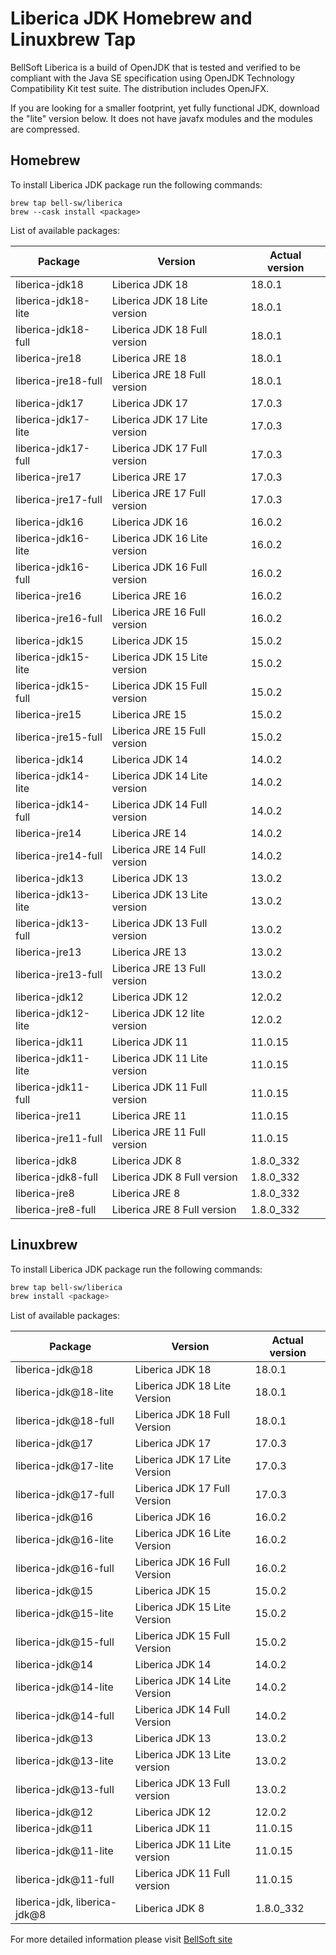 # Liberica JDK Homebrew and Linuxbrew Tap

BellSoft Liberica is a build of OpenJDK that is tested and verified to be compliant with the Java SE specification using OpenJDK Technology Compatibility Kit test suite. The distribution includes OpenJFX.

If you are looking for a smaller footprint, yet fully functional JDK, download the "lite" version below.
It does not have javafx modules and the modules are compressed.

## Homebrew

To install Liberica JDK package run the following commands:

```shell
brew tap bell-sw/liberica
brew --cask install <package>
```

List of available packages:

| Package | Version | Actual version |
| ------- | ------- | -------------- |
| liberica-jdk18 | Liberica JDK 18 | 18.0.1 |
| liberica-jdk18-lite | Liberica JDK 18 Lite version | 18.0.1 |
| liberica-jdk18-full | Liberica JDK 18 Full version | 18.0.1 |
| liberica-jre18 | Liberica JRE 18 | 18.0.1 |
| liberica-jre18-full | Liberica JRE 18 Full version | 18.0.1 |
| liberica-jdk17 | Liberica JDK 17 | 17.0.3 |
| liberica-jdk17-lite | Liberica JDK 17 Lite version | 17.0.3 |
| liberica-jdk17-full | Liberica JDK 17 Full version | 17.0.3 |
| liberica-jre17 | Liberica JRE 17 | 17.0.3 |
| liberica-jre17-full | Liberica JRE 17 Full version | 17.0.3 |
| liberica-jdk16 | Liberica JDK 16 | 16.0.2 |
| liberica-jdk16-lite | Liberica JDK 16 Lite version | 16.0.2 |
| liberica-jdk16-full | Liberica JDK 16 Full version | 16.0.2 |
| liberica-jre16 | Liberica JRE 16 | 16.0.2 |
| liberica-jre16-full | Liberica JRE 16 Full version | 16.0.2 |
| liberica-jdk15 | Liberica JDK 15 | 15.0.2 |
| liberica-jdk15-lite | Liberica JDK 15 Lite version | 15.0.2 |
| liberica-jdk15-full | Liberica JDK 15 Full version | 15.0.2 |
| liberica-jre15 | Liberica JRE 15 | 15.0.2 |
| liberica-jre15-full | Liberica JRE 15 Full version | 15.0.2 |
| liberica-jdk14 | Liberica JDK 14 | 14.0.2 |
| liberica-jdk14-lite | Liberica JDK 14 Lite version | 14.0.2 |
| liberica-jdk14-full | Liberica JDK 14 Full version | 14.0.2 |
| liberica-jre14 | Liberica JRE 14 | 14.0.2 |
| liberica-jre14-full | Liberica JRE 14 Full version | 14.0.2 |
| liberica-jdk13 | Liberica JDK 13 | 13.0.2 |
| liberica-jdk13-lite | Liberica JDK 13 Lite version | 13.0.2 |
| liberica-jdk13-full | Liberica JDK 13 Full version | 13.0.2 |
| liberica-jre13 | Liberica JRE 13 | 13.0.2 |
| liberica-jre13-full | Liberica JRE 13 Full version | 13.0.2 |
| liberica-jdk12 | Liberica JDK 12 | 12.0.2 |
| liberica-jdk12-lite | Liberica JDK 12 lite version | 12.0.2 |
| liberica-jdk11 | Liberica JDK 11 | 11.0.15 |
| liberica-jdk11-lite | Liberica JDK 11 Lite version | 11.0.15 |
| liberica-jdk11-full | Liberica JDK 11 Full version | 11.0.15 |
| liberica-jre11 | Liberica JRE 11 | 11.0.15 |
| liberica-jre11-full | Liberica JRE 11 Full version | 11.0.15 |
| liberica-jdk8 | Liberica JDK 8 | 1.8.0_332 |
| liberica-jdk8-full | Liberica JDK 8 Full version | 1.8.0_332 |
| liberica-jre8 | Liberica JRE 8 | 1.8.0_332 |
| liberica-jre8-full | Liberica JRE 8 Full version | 1.8.0_332 |

## Linuxbrew

To install Liberica JDK package run the following commands:

```sh
brew tap bell-sw/liberica
brew install <package>
```

List of available packages:

| Package | Version | Actual version |
| ------- | ------- | -------------- |
| liberica-jdk@18 | Liberica JDK 18 | 18.0.1 |
| liberica-jdk@18-lite | Liberica JDK 18 Lite Version | 18.0.1 |
| liberica-jdk@18-full | Liberica JDK 18 Full Version | 18.0.1 |
| liberica-jdk@17 | Liberica JDK 17 | 17.0.3 |
| liberica-jdk@17-lite | Liberica JDK 17 Lite Version | 17.0.3 |
| liberica-jdk@17-full | Liberica JDK 17 Full Version | 17.0.3 |
| liberica-jdk@16 | Liberica JDK 16 | 16.0.2 |
| liberica-jdk@16-lite | Liberica JDK 16 Lite Version | 16.0.2 |
| liberica-jdk@16-full | Liberica JDK 16 Full Version | 16.0.2 |
| liberica-jdk@15 | Liberica JDK 15 | 15.0.2 |
| liberica-jdk@15-lite | Liberica JDK 15 Lite Version | 15.0.2 |
| liberica-jdk@15-full | Liberica JDK 15 Full Version | 15.0.2 |
| liberica-jdk@14 | Liberica JDK 14 | 14.0.2 |
| liberica-jdk@14-lite | Liberica JDK 14 Lite Version | 14.0.2 |
| liberica-jdk@14-full | Liberica JDK 14 Full Version | 14.0.2 |
| liberica-jdk@13 | Liberica JDK 13 | 13.0.2 |
| liberica-jdk@13-lite | Liberica JDK 13 Lite version | 13.0.2 |
| liberica-jdk@13-full | Liberica JDK 13 Full version | 13.0.2 |
| liberica-jdk@12 | Liberica JDK 12 | 12.0.2 |
| liberica-jdk@11 | Liberica JDK 11 | 11.0.15 |
| liberica-jdk@11-lite | Liberica JDK 11 Lite version | 11.0.15 |
| liberica-jdk@11-full | Liberica JDK 11 Full version | 11.0.15 |
| liberica-jdk, liberica-jdk@8 | Liberica JDK 8 | 1.8.0_332 |

For more detailed information please visit [BellSoft site](https://bell-sw.com) 
